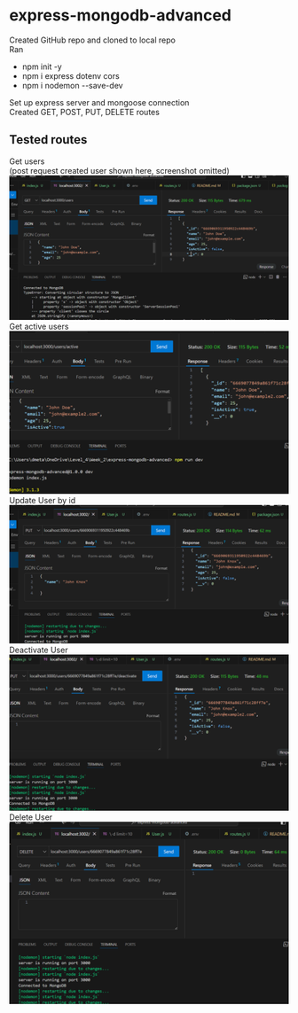 # express-mongodb-advanced

Created GitHub repo and cloned to local repo  
Ran

- npm init -y
- npm i express dotenv cors
- npm i nodemon --save-dev  

Set up express server and mongoose connection  
  Created GET, POST, PUT, DELETE routes  
 ## Tested routes
  Get users  
  (post request created user shown here, screenshot omitted)
  ![](<Screenshot 2024-06-11 222339.png>)
  Get active users
  ![alt text](<Screenshot 2024-06-11 222740.png>)
  Update User by id
  ![alt text](<Screenshot 2024-06-11 234129.png>)
  Deactivate User
  ![alt text](<Screenshot 2024-06-11 234619.png>)
  Delete User
  ![alt text](<Screenshot 2024-06-11 234706.png>)
